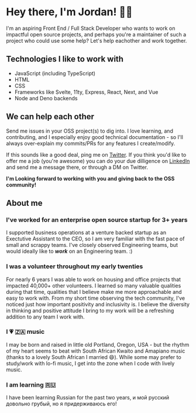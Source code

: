 # Hey there, I'm Jordan! 👋🏽 

I'm an aspiring Front End / Full Stack Developer who wants to work on impactful open source projects, and perhaps you're a maintainer of such a project who could use some help? Let's help eachother and work together.

## Technologies I like to work with
- JavaScript (including TypeScript)
- HTML
- CSS
- Frameworks like Svelte, 11ty, Express, React, Next, and Vue
- Node and Deno backends

## We can help each other

Send me issues in your OSS project(s) to dig into. I love learning, and contributing, and I especially enjoy good technical documentation - so I'll always over-explain my commits/PRs for any features I create/modify. 

If this sounds like a good deal, ping me on [Twitter](https://twitter.com/Halfro_American). If you think you'd like to offer me a job (you're awesome) you can do your due dilligence on [LinkedIn](https://www.linkedin.com/in/jordanhailey/) and send me a message there, or through a DM on Twitter.

**I'm Looking forward to working with you and giving back to the OSS community!**

## About me
### I've worked for an enterprise open source startup for 3+ years
I supported business operations at a venture backed startup as an Exectutive Assistant to the CEO, so I am very familiar with the fast pace of small and scrappy teams. I've closely observed Engineering teams, but would ideally like to ***work*** on an Engineering team. :) 

### I was a volunteer throughout my early twenties
For nearly 6 years I was able to work on housing and office projects that impacted 40,000+ other volunteers. I learned so many valuable qualities during that time, qualities that I believe make me more approachable and easy to work with. From my short time observing the tech community, I've noticed just how important positivity and inclusivity is. I believe the diversity in thinking and positive attitude I bring to my work will be a refreshing addition to any team I work with.

### I 💗 🇿🇦 music
I may be born and raised in little old Portland, Oregon, USA - but the rhythm of my heart seems to beat with South African Kwaito and Amapiano music (thanks to a lovely South African I married 😄). While some may prefer to study/work with lo-fi music, I get into the zone when I code with lively music.

### I am learning 🇷🇺
I have been learning Russian for the past two years, и мой русский довольно грубый, но я придерживаюсь его!
